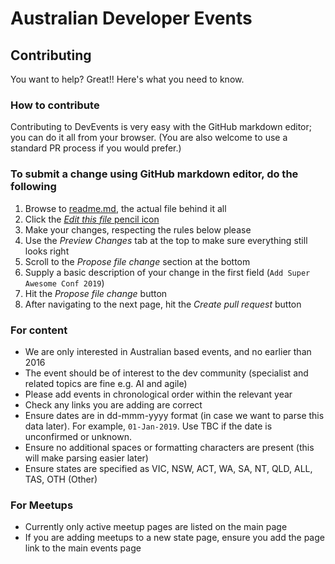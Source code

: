 
# Australian Developer Events

## Contributing

You want to help? Great!! Here's what you need to know.

### How to contribute

Contributing to DevEvents is very easy with the GitHub markdown editor; you can do it all from your browser. (You are also welcome to use a standard PR process if you would prefer.)

### To submit a change using GitHub markdown editor, do the following

1. Browse to [readme.md](../README.md), the actual file behind it all
1. Click the [_Edit this file_ pencil icon](../README.md)
1. Make your changes, respecting the rules below please
1. Use the _Preview Changes_ tab at the top to make sure everything still looks right
1. Scroll to the _Propose file change_ section at the bottom
1. Supply a basic description of your change in the first field (`Add Super Awesome Conf 2019`)
1. Hit the _Propose file change_ button
1. After navigating to the next page, hit the _Create pull request_ button

### For content

- We are only interested in Australian based events, and no earlier than 2016
- The event should be of interest to the dev community (specialist and related topics are fine e.g. AI and agile)
- Please add events in chronological order within the relevant year
- Check any links you are adding are correct
- Ensure dates are in dd-mmm-yyyy format (in case we want to parse this data later). For example, `01-Jan-2019`. Use TBC if the date is unconfirmed or unknown.
- Ensure no additional spaces or formatting characters are present (this will make parsing easier later)
- Ensure states are specified as VIC, NSW, ACT, WA, SA, NT, QLD, ALL, TAS, OTH (Other)

### For Meetups

- Currently only active meetup pages are listed on the main page
- If you are adding meetups to a new state page, ensure you add the page link to the main events page

